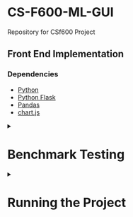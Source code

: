 # CS-F600-ML-GUI
Repository for CSf600 Project 

## Front End Implementation
### Dependencies
- [Python](https://www.python.org/downloads/)
- [Python Flask](https://flask.palletsprojects.com/en/2.3.x/)
- [Pandas](https://pandas.pydata.org/)
- [chart.js](https://www.chartjs.org/)

<details>
<summary><h1>Benchmark Testing</h1></summary>

## Benchmark Requirements
The requirements for this benchmark testing are as follows:
1. The website must be able to display an HTML front page.
2. The user must be able to upload a .csv file to the website.
3. This csv file's contents should be displayed as a simple graph to the front end.
4. This csv file should not be stored on the server.


# 1. Python Flask
The first benchmark test for this project utilizes [Python Flask](https://flask.palletsprojects.com/en/2.3.x/). 
  
## Prerequisites
### Python
[Python](https://www.python.org/downloads/) is required to run this project. This project was built utilizing Python 3.11.


### Creating a Virtual Environment
It is recommended that users create a [Python Virtual Environment](https://docs.python.org/3/library/venv.html) to run this project. The link for installing Python Flask also contains instructions for setting up a virtual environment.


### Installing Dependencies
- [Python Flask](https://flask.palletsprojects.com/en/2.3.x/installation/) will install Flask and the required dependencies. It is installed via the command: `pip install Flask`
- [Pandas](https://pandas.pydata.org/): `pip install pandas`
- [Matplotlib](https://matplotlib.org/): `python -m pip install -U matplotlib`
- [locust](https://docs.locust.io/en/stable/what-is-locust.html): This is the library used for stress testing the server.


## Running the Project
### Activating the Project
On command line, navigate to the directory that contains `app.py`. The following command will start the project: 
`flask run`

This will open up the app on `http://127.0.0.1:5000` (unless changed by the user).

If app.py is renamed to something else, the command to run the project will change to:
`flask --app name_of_python_file run`

When running a file with this benchmark, please use `test.csv`. The code used to create the graph image does not support `dummy.csv`, as it is strictly an x-y line graph.

For running the `locust.py` simple stress test, open a terminal and navigate to the same directory as `locust.py`. While the server is running, type the following command: `locust -f locust.py --headless -u # -r # -t #m --html locust_report.html`
- -u: is the number of concurrent users
- -r: is the spawn rate of users per second
- -t: the duration of the test
- `--html locust_report`: specifies the stress test output file.


# 2. NodeJS
The first benchmark test for this project follows [NodeJS](https://nodejs.org/en). The primary resources used by the team for learning are listed below.
- https://nodejs.org/en
- https://www.w3schools.com/nodejs/nodejs_intro.asp
- https://www.tutorialspoint.com/nodejs/index.htm
  
## Prerequisites
### NodeJS
[Node JS](https://nodejs.org/en) is required to run this project. 
[Express JS](https://expressjs.com/) is required to run this Project.


### Packages
- file system (fs): `npm install fs`
- [multer](https://expressjs.com/en/resources/middleware/multer.html): `npm install multer`
- [Express JS](https://expressjs.com/):`npm install expressjs`
- [papaparser](https://www.papaparse.com/): `npm install papaparser`
- [chart.js](https://www.chartjs.org/): `npm install chart.js` (include  <script src="https://cdn.jsdelivr.net/npm/chart.js"></script> in html file)
- [artillery.io](https://www.npmjs.com/package/artillery) :`sudo npm install -g artillery`
  

## Running the Project
### Activating the Project
  - download index.html and mytestserver.js
  - install all packages above
  - store both html and js file in same directory
  - open terminal into directory storing files
  - activate server using 'node mytestserver.js'
  - open webroswer and access website by entering "localhost:8080/"

### NodejS Stress Testing
 Stress testing was done using the artillery package [https://www.artillery.io/] using the quick testing function

 - Make sure to have artillery installed on machince
 - start nodejs server with node mytestserver.js
 - initialize artillery test using the following line in the terminal:
`artillery quick --count [insert virtual user count here] --num [insert http call count per user here]  http://localhost:8080/`
  

## Benchmark Requirements
The requirements for this benchmark testing are as follows:
1. The website must be able to display an HTML front page.
2. The user must be able to upload a .csv file to the website.
3. This csv file's contents should be displayed as a simple graph to the front end.
4. This csv file should not be stored on the server.

# 3. NodeJS / Python
The final benchmark test attempts to implement a NodeJS map that can communicate with a Python Flask server on the side.


## Prerequisites
### Python Dependencies
This implementation does not contain any new Python dependencies compared to the above implementation of Python Flask.
- [Python](https://www.python.org/downloads/) 
- [Python Flask](https://flask.palletsprojects.com/en/2.3.x/)
- [Pandas](https://pandas.pydata.org/)
- [Matplotlib](https://matplotlib.org/): `python -m pip install -U matplotlib`


### NodeJS Dependencies
Note: Ensure you are in the working directory (the directory that contains the files `flask_server.py` and `app.js`) before installing the NodeJS dependencies.
- [NodeJS and npm](https://nodejs.org/en/download)
- [Express](https://expressjs.com/en/starter/installing.html): `npm install express`
- [cors](https://expressjs.com/en/resources/middleware/cors.html): `npm install cors`
- [multer](https://expressjs.com/en/resources/middleware/multer.html): `npm install multer`
- [papaparser](https://www.papaparse.com/): `npm install papaparser`
- [chart.js](https://www.chartjs.org/): `npm install chart.js`
- [request-promise](https://www.npmjs.com/package/request-promise): `npm install request-promise` DO NOTE: This library is deprecated, and the script using it will be changed to remove it!


## Running the Project
### Activating the Project
Open 2 separate terminals. In both terminals, navigate to the working directory where `flask_server.py` and `app.js` are located. This should be `/benchmarks/node_flask`.

Once there, install the NodeJS dependencies. These should store in the `node_modules` directory in the project. Ensure that the version of your packages that you have installed match the version found within `package.json`.

Once the additional dependencies have been installed, it is time to activate the servers. In one terminal, you will activate the flask server by calling: `flask run -p 8001` to have the server listen on port 8001. To activate the NodeJS server, call `node app` in the other terminal. This will allow you to see the webpage at `127.0.0.1:5000`. 

Do note that this implementation uses NodeJS to host the web server. When a file is uploaded, the buffered contents are sent to Python Flask at `127.0.0.1:8001/transfer` to simulate what might occur in the full program. The information is changed into a useable format and stored into a pandas data frame. This data frame is resolved in JSON format back to the NodeJS and is displayed in the console once the request is finished. NodeJS also parses the csv file to display the graph contents on the screen.
</details>


<details>  
<summary><h1>Running the Project</h1></summary>

- Clone the repository `gh repo clone TAWinterton2/CS-F600-ML-GUI` in directory of your choice.
- On command line (Windows Shell, Visual Studio, Terminal Emulator in Linux) navigate to `./CS-F600-ML-GUI/website`, where the `app.py` file is located. 
- run the app by using the command: `flask run`
- This will open up the app on `http://127.0.0.1:5000` (unless changed by the user).
- If app.py is renamed to something else, the command to run the project will change to: `flask --app name_of_python_file run`
- To run the server in debug mode, use the command `flask run --debug`
